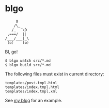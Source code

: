 # blgo

         O
        /\_
       /_  `\D
     ,===/  ||
    /___/___|_\
     (o)    (o)

Bl, go!

    $ blgo watch src/*.md
    $ blgo build src/*.md

The following files must exist in current directory:

    templates/post.tmpl.html
    templates/index.tmpl.html
    templates/index.tmpl.xml

See [my blog](https://github.com/siadat/siadat.github.io) for an example.
